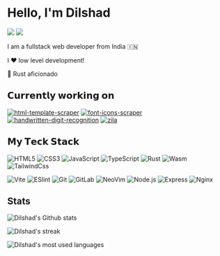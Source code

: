 # Hello, I'm Dilshad

[![](https://img.shields.io/badge/-@DilshadIsHere-%231DA1F2?style=flat-square&logo=twitter&logoColor=ffffff)](https://twitter.com/DilshadIsHere)
[![](https://img.shields.io/badge/-@a-rustacean-%23181717?style=flat-square&logo=github)](https://github.com/a-rustacean)

I am a fullstack web developer from India 🇮🇳

I ❤️ low level development!

🦀 Rust aficionado

## 𝗖𝘂𝗿𝗿𝗲𝗻𝘁𝗹𝘆 𝘄𝗼𝗿𝗸𝗶𝗻𝗴 𝗼𝗻

[![html-template-scraper](https://svg.bookmark.style/api?url=https://github.com/a-rustacean/html-template-scraper&mode=dark&style=horizontal)](https://github.com/a-rustacean/html-template-scraper)
[![font-icons-scraper](https://svg.bookmark.style/api?url=https://github.com/a-rustacean/font-icons-scraper&mode=light&style=horizontal)](https://github.com/a-rustacean/font-icons-scraper)
[![handwritten-digit-recognition](https://svg.bookmark.style/api?url=https://github.com/a-rustacean/handwritten-digit-recognition&mode=dark&style=horizontal)](https://github.com/a-rustacean/handwritten-digit-recognition)
[![zila](https://svg.bookmark.style/api?url=https://github.com/a-rustacean/zila&mode=light&style=horizontal)](https://github.com/a-rustacean/zila)

## 𝗠𝘆 𝗧𝗲𝗰𝗸 𝗦𝘁𝗮𝗰𝗸

![HTML5](https://img.shields.io/badge/-HTML5-%23E44D27?style=flat-square&logo=html5&logoColor=ffffff)
![CSS3](https://img.shields.io/badge/-CSS3-%231572B6?style=flat-square&logo=css3)
![JavaScript](https://img.shields.io/badge/-JavaScript-%23F7DF1C?style=flat-square&logo=javascript&logoColor=000000&labelColor=%23F7DF1C&color=%23FFCE5A)
![TypeScript](https://img.shields.io/badge/-TypeScript-007ACC?style=flat-square&logo=typescript&logoColor=white)
![Rust](https://img.shields.io/badge/-Rust-%232c3e50?style=flat-square&logo=rust)
![Wasm](https://img.shields.io/badge/-Wasm-%23282C34?style=flat-square&logo=webassembly)
![TailwindCss](https://img.shields.io/badge/-TailwindCss-%231a202c?style=flat-square&logo=tailwind-css)

![Vite](https://img.shields.io/badge/-Vite-%23646CFF?style=flat-square&logo=vite&logoColor=ffffff)
![ESlint](https://img.shields.io/badge/-ESLint-%234B32C3?style=flat-square&logo=eslint)
![Git](https://img.shields.io/badge/-Git-%23F05032?style=flat-square&logo=git&logoColor=%23ffffff)
![GitLab](https://img.shields.io/badge/-GitLab-FCA121?style=flat-square&logo=gitlab)
![NeoVim](https://img.shields.io/badge/NeoVim-%2357A143.svg?style=flat-square&logo=neovim&logoColor=ffffff)
![Node.js](https://img.shields.io/badge/-Nodejs-%2358bf28?style=flat-square&logo=node.js&logoColor=000000)
![Express](https://img.shields.io/badge/-Express-%23232622?style=flat-square&logo=express&logoColor=ffffff)
![Nginx](https://img.shields.io/badge/-Nginx-%23232622?style=flat-square&logo=nginx&logoColor=49ab1b)

## Stats

![Dilshad's Github stats](https://github-readme-stats.vercel.app/api?username=a-rustacean&show_icons=true&theme=dracula)

![Dilshad's streak](https://github-readme-streak-stats.herokuapp.com?user=a-rustacean&theme=dracula)

![Dilshad's most used languages](https://github-readme-stats.vercel.app/api/top-langs/?username=a-rustacean&theme=dracula)
